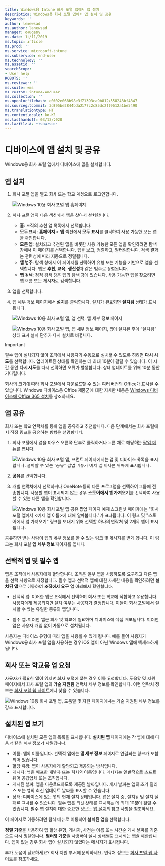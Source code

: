 ```yaml
---
title: Windows용 Intune 회사 포털 앱에서 앱 설치
description: Windows용 회사 포털 앱에서 앱 설치 및 공유
keywords: ''
author: lenewsad
ms.author: lanewsad
manager: dougeby
ms.date: 11/11/2019
ms.topic: article
ms.prod: ''
ms.service: microsoft-intune
ms.subservice: end-user
ms.technology: ''
ms.assetid: ''
searchScope:
- User help
ROBOTS: ''
ms.reviewer: ''
ms.suite: ems
ms.custom: intune-enduser
ms.collection: ''
ms.openlocfilehash: e0802e068b98e3f71393ca9b8124558243bf4847
ms.sourcegitcommit: 3d895be2844bda2177c2c85dc2f09612a1be5490
ms.translationtype: HT
ms.contentlocale: ko-KR
ms.lasthandoff: 03/13/2020
ms.locfileid: "79347901"
---
```

# <a name="install-and-share-apps-on-your-device"></a>디바이스에 앱 설치 및 공유

Windows용 회사 포털 앱에서 디바이스에 앱을 설치합니다.

## <a name="install-apps"></a>앱 설치

1. 회사 포털 앱을 열고 회사 또는 학교 계정으로 로그인합니다.  

    ![Windows 10용 회사 포털 앱 홈페이지](./media/RS1_AppDetailsPage_Installed_03.png)
2. 회사 포털 앱의 다음 섹션에서 앱을 찾아서 설치합니다.  

    * **홈**: 조직의 추천 앱 목록에서 선택합니다.  
    * **모두 표시**: **홈페이지** > **앱** 섹션에서 **모두 표시**를 클릭하여 사용 가능한 모든 앱을 확인합니다.  
    * **모든 앱**: 설치되고 추천된 앱을 비롯한 사용 가능한 모든 앱을 확인하려면 탐색 창에서 이 페이지를 선택합니다. 앱을 보고, 정렬하고, 필터링합니다. 검색 결과는 관련성에 따라 자동으로 정렬됩니다.  
    * **앱 범주**: 탐색 창에서 이 페이지를 선택하여 유형 또는 기능을 기반으로 앱을 선택합니다. 앱은 **추천**, **교육**, **생산성**과 같은 범주로 정렬됩니다.  
    * **앱 검색**: 정적 검색 창은 앱의 탐색 창에 있습니다. 사용 가능한 앱을 찾으려면 앱 이름 또는 게시자로 검색합니다.  

3. 앱을 선택합니다.   
4. 앱 세부 정보 페이지에서 **설치**를 클릭합니다. 설치가 완료되면 **설치됨** 상태가 표시됩니다.  

    ![Windows 10용 회사 포털 앱, 앱 선택, 앱 세부 정보 페이지](./media/RS1_AppDetailsPage_Installed_02.png)  
    
    ![Windows 10용 회사 포털 앱, 앱 세부 정보 페이지, 앱이 설치된 후에 “설치됨” 상태 표시 설치 단추가 다시 설치로 바뀝니다.](./media/RS1_AppDetailsPage_Installed_01.png)    

> [!IMPORTANT]
> 필수 앱이 설치되지 않아 조직에서 사용자가 수동으로 설치할 수 있도록 하려면 **다시 시도**를 선택합니다. 업데이트된 상태를 확인하는 데 최대 10분이 걸릴 수 있습니다. 이 시간 동안 **다시 시도**를 다시 선택하면 오류가 발생합니다. 상태 업데이트를 위해 10분 동안 기다립니다.   

회사의 크기에 따라 회사 포털에서 다운로드할 수 있는 여러 버전의 Office가 표시될 수 있습니다. Windows 디바이스용 Office 제품군에 대한 자세한 내용은 [Windows 디바이스에 Office 365 설치](./install-office-windows.md)를 참조하세요.

## <a name="share-apps"></a>앱 공유  
회사 또는 학교 연락처를 통해 앱을 공유하고 추천합니다. 다음 단계에서는 회사 포털에서 직접 링크를 공유하는 방법을 설명합니다.

1. 회사 포털에서 앱을 마우스 오른쪽 단추로 클릭하거나 누른 채로 해당하는 [팝업 메뉴](https://docs.microsoft.com//windows/uwp/design/controls-and-patterns/menus)를 엽니다.  

    ![Windows 10용 회사 포털 앱, 프런트 페이지에서는 앱 및 디바이스 목록을 표시합니다. 클릭할 수 있는 "공유" 팝업 메뉴가 예제 앱 아이콘 위쪽에 표시됩니다. ](./media/1808_ShareContext_CP_Windows.png)  

2. **공유**를 선택합니다.
3. 개별 연락처에서 선택하거나 OneNote 등의 다른 프로그램을 선택하여 그룹에 전송합니다. 사용할 앱이 표시되지 않는 경우 **스토어에서 앱 가져오기**를 선택하여 사용할 수 있는 다른 앱을 확인합니다.  

    ![Windows 10용 회사 포털 앱 공유 팝업 페이지 예제 스크린샷 페이지에는 "회사 포털 앱에서 <예제 앱 이름>에 대해 알아봅니다."가 표시됩니다. 이 링크 및 "스토어에서 앱 가져오기" 링크를 보내기 위해 선택할 하나의 연락처 및 2개의 앱이 표시됩니다. ](./media/1808_ShareApps_CP_Windows.png) 

공유하면 받는 사람이 앱의 세부 정보를 볼 수 있는 링크 및 메시지를 받게 됩니다. 이 링크는 회사 포털  **앱 세부 정보** 페이지를 엽니다. 

## <a name="optional-and-required-apps"></a>선택적 앱 및 필수 앱
앱은 조직에서 사용자에게 할당합니다. 조직은 일부 앱을 사용하도록 요구하고 다른 앱을 선택 사항으로 지정합니다. 필수 앱과 선택적 앱에 대한 자세한 내용을 확인하려면 **설치된 앱**으로 이동하여 **조직에서 요구** 열 아래에서 확인합니다.  

* 선택적 앱: 이러한 앱은 조직에서 선택하며 회사 또는 학교에 적합하고 유용합니다. 사용자에게 제공되지만 설치 여부는 사용자가 결정합니다. 이들이 회사 포털에서 설치할 수 있는 유일한 종류의 앱입니다. 

* 필수 앱: 이러한 앱은 회사 및 학교에 필요하며 디바이스에 직접 배포됩니다. 이러한 앱은 사용자 개입 없이 자동으로 설치됩니다. 

사용자는 디바이스 유형에 따라 앱을 사용할 수 있게 됩니다. 예를 들어 사용자가 Windows용 회사 포털 앱을 사용하는 경우 iOS 앱이 아닌 Windows 앱에 액세스하게 됩니다.

## <a name="request-an-app-for-work-or-school"></a>회사 또는 학교용 앱 요청  
사용자가 필요한 앱이 있지만 회사 포털에 없는 경우 이를 요청합니다. 도움말 및 지원 페이지에서 회사 포털 앱의 **기술 지원팀** 연락처 세부 정보를 확인합니다. 이런 연락처 정보는 [회사 포털 웹 사이트](https://go.microsoft.com/fwlink/?linkid=2010980)에서 찾을 수 있습니다.    

  ![Windows 10용 회사 포털 앱, 도움말 및 지원 페이지에서는 기술 지원팀 세부 정보를 강조 표시합니다. ](./media/1812_UCP_Help_Support_helpdesk.png)  

## <a name="view-installed-apps"></a>설치된 앱 보기  
디바이스에 설치된 모든 앱의 목록을 표시합니다. **설치된 앱** 페이지에는 각 앱에 대해 다음과 같은 세부 정보가 나열됩니다.

* 이름: 앱의 이름입니다. 선택적 앱에는 **앱 세부 정보** 페이지로 연결되는 링크가 포함되어 있습니다.
* 할당 유형: 앱이 사용자에게 할당되고 제공되는 방식입니다. 
* 게시자: 앱을 배포한 개발자 또는 회사의 이름입니다. 게시자는 일반적으로 소프트웨어 공급업체 또는 조직입니다.  
* 게시된 날짜: 앱을 다운로드하도록 제공된 날짜입니다. 게시 날짜는 앱의 초기 릴리스 또는 앱의 최신 업데이트 날짜를 표시할 수 있습니다.
* 상태: 디바이스에 있는 앱의 현재 설치 상태입니다. 앱은 설치 중, 설치됨 및 설치 실패로 표시될 수 있습니다. 필수 앱은 최신 상태를 표시하는 데 최대 10분이 걸릴 수 있습니다. 필수 앱 설치에 대한 중요한 정보는 [앱 설치](#install-apps)의 참고 사항을 참조하세요. 

이 페이지로 이동하려면 탐색 메뉴로 이동하여 **설치된 앱**을 선택합니다.  


**정렬 기준**을 사용하여 앱 할당 유형, 게시자, 사전순 이름 또는 시간순 게시 날짜를 기준으로 다시 정렬합니다. **필터링 기준**을 사용하여 설치 상태별로 표시되는 앱을 제한합니다.  앱이 없는 경우 회사 앱이 설치되지 않았다는 메시지가 표시됩니다.  

추가 도움이 필요하세요? 회사 지원 부서에 문의하세요. 연락처 정보는 [회사 포털 웹 사이트](https://go.microsoft.com/fwlink/?linkid=2010980)를 참조하세요.  
